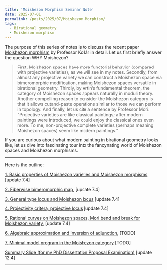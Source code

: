 ```yaml
---
title: 'Moishezon Morphism Seminar Note'
date: 2025-07-01
permalink: /posts/2025/07/Moishezon-Morphism/
tags:
  - Birational geometry
  - Moishezon morphism
---
```



The purpose of this series of notes is to discuss the recent paper [Moishezon morphism](https://www.intlpress.com/site/pub/pages/journals/items/pamq/content/vols/0018/0004/a011/index.php?mode=ns) by Professor Kollár in detail. Let us first briefly answer the question WHY Moishezon?
> First, Moishezon spaces have more functorial behavior (compared with projective varieties), as we
will see in my notes. Secondly, from almost any projective variety we can construct a Moishezon
space via bimeromorphic modification, making Moishezon spaces versatile in birational geometry.
Thirdly, by Artin’s fundamental theorem, the category of Moishezon spaces appears naturally in
moduli theory. Another compelling reason to consider the Moishezon category is that it allows cutand-paste operations similar to those we can perform in topology. And finally, let us cite a sentence
by Professor Mori: "Projective varieties are like classical paintings; after modern paintings were
introduced, we could enjoy the classical ones even more. To me, non-projective complete varieties
(perhaps meaning Moishezon spaces) seem like modern paintings."


If you are curious about what modern painting in birational geometry looks like, let us dive into fascinating tour into the fancynating world of Moishezon spaces and Moishezon morphisms.

---
Here is the outline:

[1. Basic properties of Moishezon varieties and Moishezon morphisms](https://yilimath.github.io/files/Birational/Moishezon/Moishezon1.pdf) [update 7.4]

[2. Fiberwise bimeromorphic map](https://yilimath.github.io/files/Birational/Moishezon/Moishezon2.pdf), [update 7.4]

[3. General type locus and Moishezon locus](https://yilimath.github.io/files/Birational/Moishezon/Moishezon3.pdf) [update 7.4]

[4. Projectivity critera, projective locus](https://yilimath.github.io/files/Birational/Moishezon/Moishezon4.pdf) [update 7.4]

[5. Rational curves on Moishezon spaces, Mori bend and break for Moishezon variety](https://yilimath.github.io/files/Birational/Moishezon/Moishezon5.pdf), [update 7.4]

[6. Algebraic approximation and Inversion of adjunction](https://yilimath.github.io/files/Birational/Moishezon/Moishezon4.pdf), [TODO]

[7. Minimal model program in the Moishezon category]() [TODO]


[Summary Slide (for my PhD Dissertation Proposal Examination)](https://yilimath.github.io/files/Birational/Moishezon/MoishezonSlides.pdf) [update 12.4]


---

